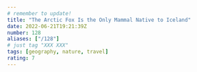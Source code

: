```yaml
---
# remember to update!
title: "The Arctic Fox Is the Only Mammal Native to Iceland"
date: 2022-06-21T19:21:39Z
number: 128
aliases: ["/128"]
# just tag "XXX XXX"
tags: [geography, nature, travel]
rating: 7
---
```

